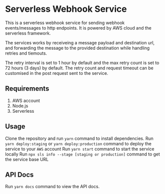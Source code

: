 # Serverless Webhook Service

This is a serverless webhook service for sending webhook events/messages to http endpoints.
It is powered by AWS cloud and the serverless framework.

The services works by receiveing a message payload and destination url, and forwarding the message to the provided destination while handling retries and tiemouts.

The retry interval is set to 1 hour by default and the max retry count is set to 72 hours (3 days) by default. The retry count and request timeout can be customised in the post request sent to the service.

## Requirements

1. AWS account
2. Node.js
3. Serverless

## Usage

Clone the repository and run `yarn` command to install dependencies.
Run `yarn deploy:staging` or `yarn deploy:production` command to deploy the service to your `AWS` account
Run `yarn start` command to start the service locally
Run `npx sls info --stage [staging or production]` command to get the service base URL


## API Docs
Run `yarn docs` command to view the API docs.
